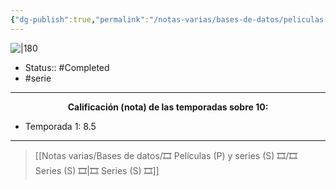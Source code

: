 ```yaml
---
{"dg-publish":true,"permalink":"/notas-varias/bases-de-datos/peliculas-p-y-series-s/s-paranoia-agent/"}
---
```



![|180](https://m.media-amazon.com/images/M/MV5BZmUxZTBmNDctZmY1MC00MjhiLThmZTItMjc0OTJiYTQ1Y2VlL2ltYWdlL2ltYWdlXkEyXkFqcGdeQXVyNTAyODkwOQ@@._V1_SX300.jpg)

- Status:: #Completed 
- #serie

---

**<center>Calificación (nota) de las temporadas sobre 10:</center>**

- Temporada 1: 8.5

---

> [[Notas varias/Bases de datos/🎞️ Películas (P) y series (S) 🎞️/🎞️ Series (S) 🎞️\|🎞️ Series (S) 🎞️]]